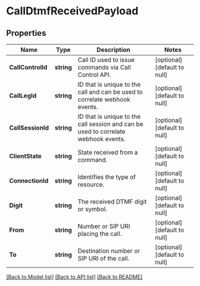 # CallDtmfReceivedPayload

## Properties
Name | Type | Description | Notes
------------ | ------------- | ------------- | -------------
**CallControlId** | **string** | Call ID used to issue commands via Call Control API. | [optional] [default to null]
**CallLegId** | **string** | ID that is unique to the call and can be used to correlate webhook events. | [optional] [default to null]
**CallSessionId** | **string** | ID that is unique to the call session and can be used to correlate webhook events. | [optional] [default to null]
**ClientState** | **string** | State received from a command. | [optional] [default to null]
**ConnectionId** | **string** | Identifies the type of resource. | [optional] [default to null]
**Digit** | **string** | The received DTMF digit or symbol. | [optional] [default to null]
**From** | **string** | Number or SIP URI placing the call. | [optional] [default to null]
**To** | **string** | Destination number or SIP URI of the call. | [optional] [default to null]

[[Back to Model list]](../README.md#documentation-for-models) [[Back to API list]](../README.md#documentation-for-api-endpoints) [[Back to README]](../README.md)

